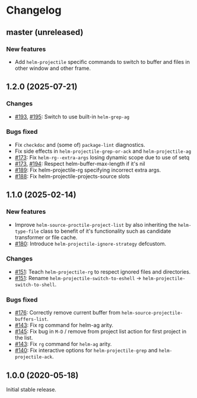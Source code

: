# Changelog

## master (unreleased)

### New features

* Add `helm-projectile` specific commands to switch to buffer and files in
  other window and other frame.

## 1.2.0 (2025-07-21)

### Changes

* [#193](https://github.com/bbatsov/helm-projectile/issues/193), [#195](https://github.com/bbatsov/helm-projectile/pull/195): Switch  to use built-in `helm-grep-ag`

### Bugs fixed

* Fix `checkdoc` and (some of) `package-lint` diagnostics.
* Fix side effects in `helm-projectile-grep-or-ack` and `helm-projectile-ag`
* [#173](https://github.com/bbatsov/helm-projectile/pull/191): Fix `helm-rg--extra-args` losing dynamic scope due to use of setq
* [#173](https://github.com/bbatsov/helm-projectile/pull/173), [#194](https://github.com/bbatsov/helm-projectile/pull/194): Respect helm-buffer-max-length if it's nil
* [#189](https://github.com/bbatsov/helm-projectile/pull/192): Fix helm-projectile-rg specifying incorrect extra args.
* [#188](https://github.com/bbatsov/helm-projectile/pull/178): Fix helm-projectile-projects-source slots

## 1.1.0 (2025-02-14)

### New features

* Improve `helm-source-proctile-project-list` by also inheriting the
  `helm-type-file` class to benefit of it's functionality such as candidate
  transformer or file cache.
* [#180](https://github.com/bbatsov/helm-projectile/pull/180): Introduce `helm-projectile-ignore-strategy` defcustom.

### Changes

* [#151](https://github.com/bbatsov/helm-projectile/pull/157): Teach `helm-projectile-rg` to respect ignored files and directories.
* [#151](https://github.com/bbatsov/helm-projectile/issues/151): Rename `helm-projectile-switch-to-eshell` -> `helm-projectile-switch-to-shell`.

### Bugs fixed

* [#176](https://github.com/bbatsov/helm-projectile/pull/178): Correctly remove current buffer from `helm-source-projectile-buffers-list`.
* [#143](https://github.com/bbatsov/helm-projectile/issues/143): Fix rg command for helm-ag arity.
* [#145](https://github.com/bbatsov/helm-projectile/issues/145): Fix bug in `M-D` / remove from project list action for first project in the list.
* [#143](https://github.com/bbatsov/helm-projectile/issues/143): Fix `rg` command for `helm-ag` arity.
* [#140](https://github.com/bbatsov/helm-projectile/pull/140): Fix interactive options for `helm-projectile-grep` and `helm-projectile-ack`.

## 1.0.0 (2020-05-18)

Initial stable release.
